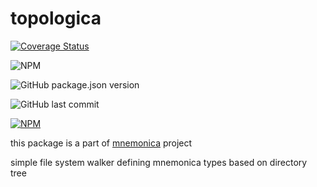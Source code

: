 # topologica

[![Coverage Status](https://coveralls.io/repos/github/mythographica/topologica/badge.svg?branch=main)](https://coveralls.io/github/mythographica/topologica?branch=main)

![NPM](https://img.shields.io/npm/l/@mnemonica/topologica)

![GitHub package.json version](https://img.shields.io/github/package-json/v/mythographica/topologica)

![GitHub last commit](https://img.shields.io/github/last-commit/mythographica/topologica)

[![NPM](https://nodei.co/npm/@mnemonica/topologica.png?mini=true)](https://www.npmjs.com/package/@mnemonica/topologica)



this package is a part of [mnemonica](https://www.npmjs.com/package/mnemonica) project

simple file system walker defining mnemonica types based on directory tree
